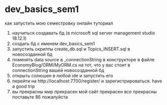 # dev_basics_sem1

как запустить мою семестровку онлайн туториал
1) научиться создавать бд (в microsoft sql server management studio 18.12.1)
2) создать бд с именем dev_basics_sem1
3) запустить скрипты create_db.sql и Topics_INSERT.sql в новосозданной бд
4) поменять data source в _connectionString в конструкторе в файле EconomyBlog/ORM/MyORM.cs на тот, что у вас стоит в connectionString вашей новосозданной бд
5) открыть солюшен в любой ide и запустить его
6) перейти на http://localhost:7700/register/ и зарегистрироваться. have a good trip
7) вы прекрасны мир прекрасен мой сайт прекрасен все прекрасны поставьте 86 пожалуйста